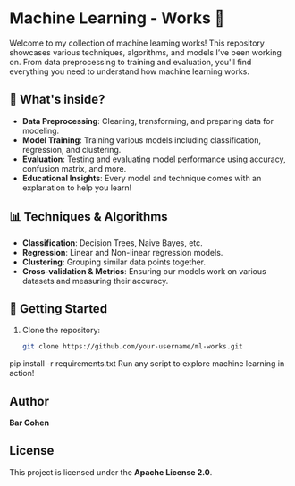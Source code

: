 # Machine Learning - Works 🚀

Welcome to my collection of machine learning works! This repository showcases various techniques, algorithms, and models I’ve been working on. From data preprocessing to training and evaluation, you'll find everything you need to understand how machine learning works.

## 🧠 What's inside?

- **Data Preprocessing**: Cleaning, transforming, and preparing data for modeling.
- **Model Training**: Training various models including classification, regression, and clustering.
- **Evaluation**: Testing and evaluating model performance using accuracy, confusion matrix, and more.
- **Educational Insights**: Every model and technique comes with an explanation to help you learn!

## 📊 Techniques & Algorithms

- **Classification**: Decision Trees, Naive Bayes, etc.
- **Regression**: Linear and Non-linear regression models.
- **Clustering**: Grouping similar data points together.
- **Cross-validation & Metrics**: Ensuring our models work on various datasets and measuring their accuracy.

## 🚀 Getting Started

1. Clone the repository:
   ```bash
   git clone https://github.com/your-username/ml-works.git
pip install -r requirements.txt
Run any script to explore machine learning in action!

## Author
**Bar Cohen**

## License
This project is licensed under the **Apache License 2.0**.
